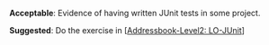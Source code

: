 <panel type="warning" header="`W5.8a` Can explain developer testing :star::star:" expanded no-close>
  <include src="../../book/testing/testingTypes/developerTesting/what/unit-inElsewhere-asFlat.md" boilerplate />
</panel>

<!-- ==================================================================================================== -->

<panel type="warning" header="`W5.8b` Can explain the need for early developer testing :star::star:" expanded no-close>
  <include src="../../book/testing/testingTypes/developerTesting/why/unit-inElsewhere-asFlat.md" boilerplate />
  <panel header="{{glyphicon_folder_close}} Evidence" expanded>

<include src="../../book/testing/testingTypes/developerTesting/why/q-essay-why.md" />

  </panel>
</panel>

<!-- ==================================================================================================== -->

<panel type="danger" header="`W5.8c` Can explain test drivers :star:" expanded no-close>
  <include src="../../book/testing/testAutomation/usingTestDrivers/unit-inElsewhere-asFlat.md" boilerplate />
</panel>

<panel type="danger" header="`W5.8d` Can explain test automation tools :star:" expanded no-close>
  <include src="../../book/testing/testAutomation/tools/unit-inElsewhere-asFlat.md" boilerplate />
</panel>

<!-- ==================================================================================================== -->

<panel type="danger" header="`W5.8e` Can use simple JUnit tests :star:" expanded no-close>
  <include src="../../book/junit/basic/unit-inElsewhere-asFlat.md" boilerplate />
  <panel header="{{glyphicon_folder_close}} Evidence" expanded>
  
**Acceptable**: Evidence of having written JUnit tests in some project.

**Suggested**: Do the exercise in [[Addressbook-Level2: LO-JUnit]({{module_org}}/addressbook-level2/blob/master/doc/LearningOutcomes.md#use-junit-to-implement-unit-tests-lo-junit)]

<include src="submission.md" />

  </panel>
</panel>
